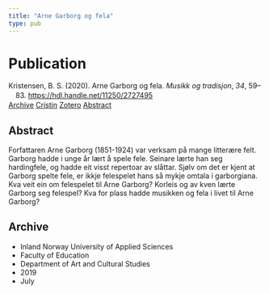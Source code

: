 ```yaml
---
title: "Arne Garborg og fela"
type: pub
---
```

<h1>Publication</h1>
<article id="csl-bib-container-SU9CIV94" class="csl-bib-container">
  <div class="csl-bib-body" style="line-height: 1.35; padding-left: 1em; text-indent:-1em;">
  <div class="csl-entry">Kristensen, B. S. (2020). Arne Garborg og fela. <i>Musikk og tradisjon</i>, <i>34</i>, 59&#x2013;83. <a href="https://hdl.handle.net/11250/2727495">https://hdl.handle.net/11250/2727495</a></div>
</div>
  <div class="csl-bib-buttons">
    <a href="#taxonomy-article-SU9CIV94" class="csl-bib-button">Archive</a>
    <a href="https://app.cristin.no/results/show.jsf?id=1710307" alt="Cristin URL" class="csl-bib-button">Cristin</a>
    <a href="http://zotero.org/groups/5022929/items/SU9CIV94" alt="Zotero URL" class="csl-bib-button">Zotero</a>
    <a href="#abstract-article-SU9CIV94" class="csl-bib-button">Abstract</a>
  </div>
  <div id="csl-bib-meta-container-SU9CIV94"></div>
</article>
<div id="csl-bib-meta-SU9CIV94" class="csl-bib-meta">
  <article id="abstract-article-SU9CIV94" class="abstract-article">
    <h1>Abstract</h1>
    Forfattaren Arne Garborg (1851-1924) var verksam på mange litterære felt. 
 Garborg hadde i unge år lært å spele fele. Seinare lærte han seg hardingfele, og hadde eit visst repertoar av slåttar.  
Sjølv om det er kjent at Garborg spelte fele, er ikkje felespelet hans så mykje omtala i garborgiana.   
Kva veit ein om felespelet til Arne Garborg? Korleis og av kven lærte Garborg seg felespel? Kva for plass hadde musikken og fela i livet til Arne Garborg?
  </article>
  <article id="taxonomy-article-SU9CIV94" class="taxonomy-article">
    <h1>Archive</h1>
    <ul>
      <li>Inland Norway University of Applied Sciences</li>
      <li>Faculty of Education</li>
      <li>Department of Art and Cultural Studies</li>
      <li>2019</li>
      <li>July</li>
    </ul>
  </article>
</div>
